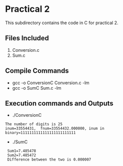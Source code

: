 # Practical 2

This subdirectory contains the code in C for practical 2.

## Files Included
1. Conversion.c
2. Sum.c

## Compile Commands

* gcc -o ConversionC Conversion.c -lm
* gcc -o SumC Sum.c -lm

## Execution commands and Outputs

* ./ConversionC

```
The number of digits is 25
inum=33554431,  fnum=33554432.000000, inum in binary=1111111111111111111111111 
```

* ./SumC

```
 Sum1=7.485478
 Sum2=7.485472
 Difference between the two is 0.000007
```
